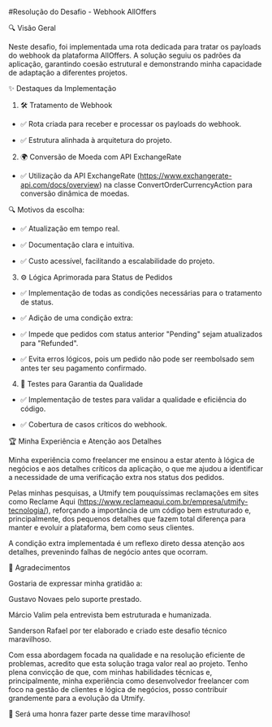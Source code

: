 #Resolução do Desafio - Webhook AllOffers

🔍 Visão Geral

Neste desafio, foi implementada uma rota dedicada para tratar os payloads do webhook da plataforma AllOffers. A solução seguiu os padrões da aplicação, garantindo coesão estrutural e demonstrando minha capacidade de adaptação a diferentes projetos.

✨ Destaques da Implementação

1. 🛠️ Tratamento de Webhook

- ✅ Rota criada para receber e processar os payloads do webhook.

- ✅ Estrutura alinhada à arquitetura do projeto.

2. 🌍 Conversão de Moeda com API ExchangeRate

- ✅ Utilização da API ExchangeRate (https://www.exchangerate-api.com/docs/overview) na classe ConvertOrderCurrencyAction para conversão dinâmica de moedas.

🔍 Motivos da escolha:

- ✅ Atualização em tempo real.

- ✅ Documentação clara e intuitiva.

- ✅ Custo acessível, facilitando a escalabilidade do projeto.

3. ⚙️ Lógica Aprimorada para Status de Pedidos

- ✅ Implementação de todas as condições necessárias para o tratamento de status.

- ✅ Adição de uma condição extra:

- ✅ Impede que pedidos com status anterior "Pending" sejam atualizados para "Refunded".

- ✅ Evita erros lógicos, pois um pedido não pode ser reembolsado sem antes ter seu pagamento confirmado.

4. 🔧 Testes para Garantia da Qualidade

- ✅ Implementação de testes para validar a qualidade e eficiência do código.

- ✅ Cobertura de casos críticos do webhook.

🏆 Minha Experiência e Atenção aos Detalhes

Minha experiência como freelancer me ensinou a estar atento à lógica de negócios e aos detalhes críticos da aplicação, o que me ajudou a identificar a necessidade de uma verificação extra nos status dos pedidos.

Pelas minhas pesquisas, a Utmify tem pouquíssimas reclamações em sites como Reclame Aqui (https://www.reclameaqui.com.br/empresa/utmify-tecnologia/), reforçando a importância de um código bem estruturado e, principalmente, dos pequenos detalhes que fazem total diferença para manter e evoluir a plataforma, bem como seus clientes.

A condição extra implementada é um reflexo direto dessa atenção aos detalhes, prevenindo falhas de negócio antes que ocorram.

🚀 Agradecimentos

Gostaria de expressar minha gratidão a:

Gustavo Novaes pelo suporte prestado.

Márcio Valim pela entrevista bem estruturada e humanizada.

Sanderson Rafael por ter elaborado e criado este desafio técnico maravilhoso.

Com essa abordagem focada na qualidade e na resolução eficiente de problemas, acredito que esta solução traga valor real ao projeto. Tenho plena convicção de que, com minhas habilidades técnicas e, principalmente, minha experiência como desenvolvedor freelancer com foco na gestão de clientes e lógica de negócios, posso contribuir grandemente para a evolução da Utmify.

🌟 Será uma honra fazer parte desse time maravilhoso!
